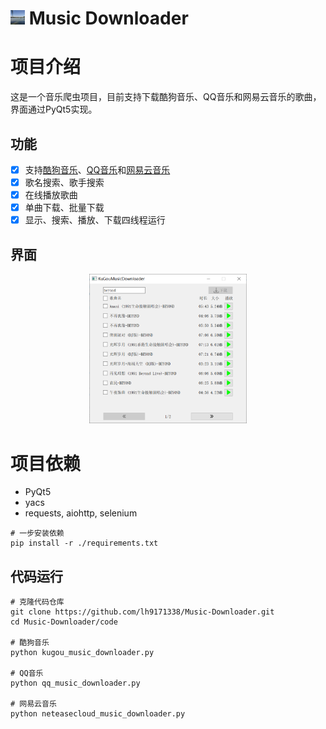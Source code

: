 [<img height="23" src="https://raw.githubusercontent.com/lh9171338/Outline/master/icon.jpg"/>](https://github.com/lh9171338/Outline) Music Downloader
===

# 项目介绍
这是一个音乐爬虫项目，目前支持下载酷狗音乐、QQ音乐和网易云音乐的歌曲，界面通过PyQt5实现。

## 功能

- [x] 支持[酷狗音乐](code/kugou_music_downloader.py)、[QQ音乐](code/qq_music_downloader.py)和[网易云音乐](code/neteasecloud_music_downloader.py)
- [x] 歌名搜索、歌手搜索
- [x] 在线播放歌曲
- [x] 单曲下载、批量下载
- [x] 显示、搜索、播放、下载四线程运行

## 界面
<p align="center">
  <img width="50%" src="figure/UI.png"/>
</p>

# 项目依赖

- PyQt5
- yacs
- requests, aiohttp, selenium

```shell
# 一步安装依赖
pip install -r ./requirements.txt
```

## 代码运行
```shell
# 克隆代码仓库
git clone https://github.com/lh9171338/Music-Downloader.git
cd Music-Downloader/code

# 酷狗音乐
python kugou_music_downloader.py

# QQ音乐
python qq_music_downloader.py

# 网易云音乐
python neteasecloud_music_downloader.py
```
